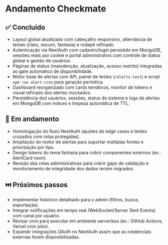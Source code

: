 # Andamento Checkmate

## ✅ Concluído
- Layout global atualizado com cabeçalho responsivo, alternância de temas (claro, escuro, fantasia) e rodapé refinado.
- Autenticação via NextAuth com cadastro/login persistido em MongoDB, sessões reais por cookie e portal administrativo com controle de status global e gestão de usuários.
- Páginas de status (manutenção, atualização, acesso restrito) integradas ao gate automático de disponibilidade.
- Motor base de alertas com API, painel de testes (`/alerts-test`) e script `npm run alert-cron` para geração periódica.
- Dashboard reorganizado com cards temáticos, monitor de tokens e visual refinado dos alertas mockados.
- Persistência dos usuários, sessões, status do sistema e logs de alertas em MongoDB com índices e limpeza automática de TTL.

## 🔄 Em andamento
- Homologação do fluxo NextAuth (ajustes de edge cases e testes cruzados com rotas protegidas).
- Ampliação do motor de alertas para suportar múltiplas fontes e priorização por tipo.
- Design tokens do tema fantasia para cobrir componentes externos (ex.: AlertCard neon).
- Revisão das rotas administrativas para cobrir gaps de validação e monitoramento de integridade dos dados recém migrados.

## ⏭️ Próximos passos
- Implementar histórico detalhado para o admin (filtros, busca, exportação).
- Integrar notificações em tempo real (WebSocket/Server Sent Events) com canal por usuário.
- Revisar cron para executar em ambiente serverless (ex.: GitHub Actions, Vercel cron jobs).
- Expandir integrações OAuth no NextAuth assim que as credenciais externas forem disponibilizadas.
